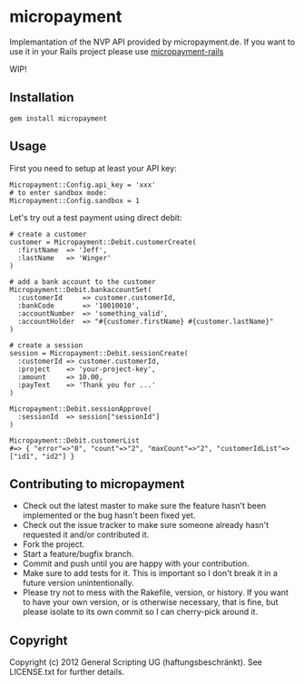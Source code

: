 # micropayment

Implemantation of the NVP API provided by micropayment.de.
If you want to use it in your Rails project please use [micropayment-rails](https://github.com/GeneralScripting/micropayment-rails)


WIP!

## Installation

    gem install micropayment

## Usage

First you need to setup at least your API key:

    Micropayment::Config.api_key = 'xxx'
    # to enter sandbox mode:
    Micropayment::Config.sandbox = 1

Let's try out a test payment using direct debit:

```
# create a customer
customer = Micropayment::Debit.customerCreate(
  :firstName  => 'Jeff',
  :lastName   => 'Winger'
)

# add a bank account to the customer
Micropayment::Debit.bankaccountSet(
  :customerId     => customer.customerId,
  :bankCode       => '10010010',
  :accountNumber  => 'something_valid',
  :accountHolder  => "#{customer.firstName} #{customer.lastName}"
)

# create a session
session = Micropayment::Debit.sessionCreate(
  :customerId => customer.customerId,
  :project    => 'your-project-key',
  :amount     => 10.00,
  :payText    => 'Thank you for ...'
)

Micropayment::Debit.sessionApprove(
  :sessionId  => session["sessionId"]
)
```

```
Micropayment::Debit.customerList
#=> { "error"=>"0", "count"=>"2", "maxCount"=>"2", "customerIdList"=>["id1", "id2"] }
```


## Contributing to micropayment
 
* Check out the latest master to make sure the feature hasn't been implemented or the bug hasn't been fixed yet.
* Check out the issue tracker to make sure someone already hasn't requested it and/or contributed it.
* Fork the project.
* Start a feature/bugfix branch.
* Commit and push until you are happy with your contribution.
* Make sure to add tests for it. This is important so I don't break it in a future version unintentionally.
* Please try not to mess with the Rakefile, version, or history. If you want to have your own version, or is otherwise necessary, that is fine, but please isolate to its own commit so I can cherry-pick around it.

## Copyright

Copyright (c) 2012 General Scripting UG (haftungsbeschränkt). See LICENSE.txt for further details.

